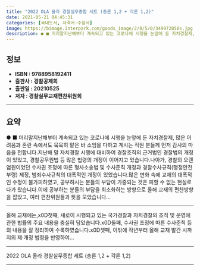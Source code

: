 ```yaml
---
title: "2022 OLA 올라 경찰실무종합 세트 (총론 1,2 + 각론 1,2)"
date: 2021-05-21 04:45:31
categories: [국내도서, 자격서-수험서]
image: https://bimage.interpark.com/goods_image/2/8/5/0/349972850s.jpg
description: ● ■ 머리말지난해부터 계속되고 있는 코로나에 시행을 눈앞에 둔 자치경찰제, 많은 어려움과 혼란 속에서도 묵묵히 맡은 바 소임을 다하고 계시는 직원 분들께 먼저 감사의 마음을 전합니다.지난해 말 자치경찰 시행에 대비하여 경찰조직의 근거법인 경찰법의 개정이 있었고, 경찰공무원법 등 많
---
```


## **정보**

- **ISBN : 9788958192411**
- **출판사 : 경찰공제회**
- **출판일 : 20210525**
- **저자 : 경찰실무교재편찬위원회**

------



## **요약**

●  ■  머리말지난해부터 계속되고 있는 코로나에 시행을 눈앞에 둔 자치경찰제, 많은 어려움과 혼란 속에서도 묵묵히 맡은 바 소임을 다하고 계시는 직원 분들께 먼저 감사의 마음을 전합니다.지난해 말 자치경찰 시행에 대비하여 경찰조직의 근거법인 경찰법의 개정이 있었고, 경찰공무원법 등 많은 법령의 개정이 이어지고 있습니다.나아가, 경찰의 오랜 염원이었던 수사권 조정에 따른 형사소송법 및 수사준칙 개정과 경찰수사규칙(행정안전부령) 제정, 범죄수사규칙의 대폭적인 개정이 있었습니다.많은 변화 속에 교재의 대폭적인 수정이 불가피하였고, 공부하시는 분들의 부담이 가중되는 것은 피할 수 없는 현실로 다가 왔습니다.이에 공부하는 분들의 부담을 최소화하는 방향으로 올해 교재의 편찬방향을 잡았고, 여러 편찬위원들과 뜻을 모았습니다...

------

올해 교재에는,x0D첫째, 새로이 시행되고 있는 국가경찰과 자치경찰의 조직 및 운영에 관한 법률의 주요 내용을 충실히 담았습니다.x0D둘째, 수사권 조정에 따른 수사준칙 등의 내용을 잘 정리하여 수록하였습니다.x0D셋째, 이밖에 작년부터 올해 교재 발간 시까지의 제·개정 법령을 반영하여... 

------


2022 OLA 올라 경찰실무종합 세트 (총론 1,2 + 각론 1,2) 

------


